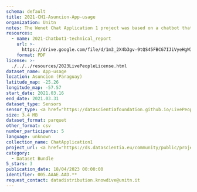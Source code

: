 ```yaml
---
schema: default
title: 2021-CH1-Asuncion-App-usage
organization: Unitn
notes: The Wenet Chat Application 1 project was based on a chatbot that collected questions and answers from university students in Italy, Denmark, Paraguay, the United Kingdom, and Mongolia. It was conducted in March and June 2021 to improve the knowledge about students' lives to promote the design of better and more targeted technology and support tools for students. It was a European Union WeNet Horizon 2020-funded project with the overall goal of developing a diversity-aware, machine-mediated paradigm for social interactions. Data was collected with a Telegram App and the i-Log Application. Some of the data collected included the respondent's career information (department, study course, study year,) and demographics (age, gender'). Questions were sent on the Telegram App and user answers were recorded, the i-Log App recorded sensor data (such as location, accelerometer) from the user device. This data was collected in three phases, the first phase entailed interacting with the Telegram App Ask4Help, and sensor data was also collected during this phase. The second phase involved respondents answering a questionnaire, and in the third phase, they participated in a focus group to provide feedback.
resources:
  - name: 2021-Chatbot1-technical_report
    url: >-
      https://drive.google.com/file/d/1m3_2X4b3gv-9tQS45FBCG7IJiVyeHgW3/view?usp=sharing
    format: PDF
license: >-
  ./../../resources/2023LivePeopleLicense.html
dataset_name: App-usage
location: Asuncion (Paraguay)
latitude_map: -25.26
longitude_map: -57.57
start_date: 2021.03.16
end_date: 2021.03.31
dataset_type: Sensors
sensor_type: <a href="https://datascientiafoundation.github.io/LivePeople/datasets/2021-CH1-Asunci%C3%B3n-Application%20Event/">application</a>, <a href="https://datascientiafoundation.github.io/LivePeople/datasets/2021-CH1-Asunci%C3%B3n-Notification%20Event/">notification</a>
size: 3.4 MB
dataset_format: parquet
other_format: csv
number_participants: 5
language: unknown
collection_name: ChatApplication1
project_url: <a href="https://ds.datascientia.eu/community/public/projects/dcfa089a-1394-4536-abce-0dc44d6aeebd">https://ds.datascientia.eu/community/public/projects/dcfa089a-1394-4536-abce-0dc44d6aeebd</a>
category:
  - Dataset Bundle 
5_stars: 3
publication_date: 18/04/2023 00:00:00
identifier: 005.AAAE.AAD.**
request_contact: datadistribution.knowdive@unitn.it
---
```

